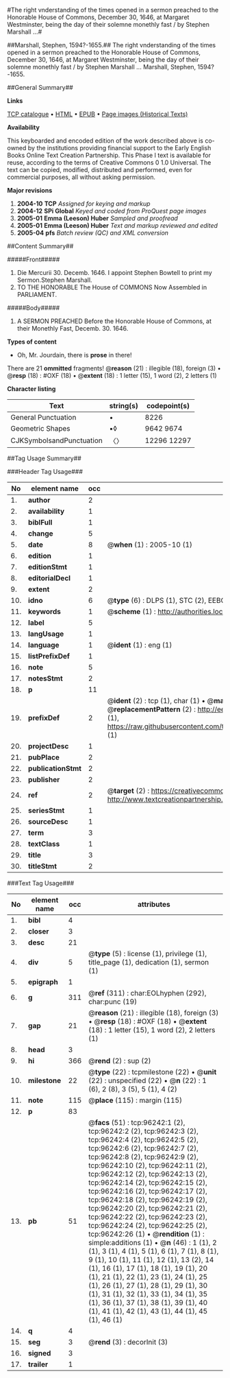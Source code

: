 #The right vnderstanding of the times opened in a sermon preached to the Honorable House of Commons, December 30, 1646, at Margaret Westminster, being the day of their solemne monethly fast / by Stephen Marshall ...#

##Marshall, Stephen, 1594?-1655.##
The right vnderstanding of the times opened in a sermon preached to the Honorable House of Commons, December 30, 1646, at Margaret Westminster, being the day of their solemne monethly fast / by Stephen Marshall ...
Marshall, Stephen, 1594?-1655.

##General Summary##

**Links**

[TCP catalogue](http://www.ota.ox.ac.uk/tcp/)  • 
[HTML](http://tei.it.ox.ac.uk/tcp/Texts-HTML/free/A52/A52050.html)  • 
[EPUB](http://tei.it.ox.ac.uk/tcp/Texts-EPUB/free/A52/A52050.epub) • 
[Page images (Historical Texts)](https://data.historicaltexts.jisc.ac.uk/view?pubId=eebo-12987638e&pageId=eebo-12987638e-96242-1)

**Availability**

This keyboarded and encoded edition of the
	       work described above is co-owned by the institutions
	       providing financial support to the Early English Books
	       Online Text Creation Partnership. This Phase I text is
	       available for reuse, according to the terms of Creative
	       Commons 0 1.0 Universal. The text can be copied,
	       modified, distributed and performed, even for
	       commercial purposes, all without asking permission.

**Major revisions**

1. __2004-10__ __TCP__ *Assigned for keying and markup*
1. __2004-12__ __SPi Global__ *Keyed and coded from ProQuest page images*
1. __2005-01__ __Emma (Leeson) Huber__ *Sampled and proofread*
1. __2005-01__ __Emma (Leeson) Huber__ *Text and markup reviewed and edited*
1. __2005-04__ __pfs__ *Batch review (QC) and XML conversion*

##Content Summary##

#####Front#####

1. Die Mercurii 30. Decemb. 1646.
I appoint Stephen Bowtell to print my Sermon.Stephen Marshall.
1. TO THE HONORABLE The House of COMMONS Now Assembled in PARLIAMENT.

#####Body#####

1. A SERMON PREACHED Before the Honorable House of Commons, at their Monethly Fast, Decemb. 30. 1646.

**Types of content**

  * Oh, Mr. Jourdain, there is **prose** in there!

There are 21 **ommitted** fragments! 
 @__reason__ (21) : illegible (18), foreign (3)  •  @__resp__ (18) : #OXF (18)  •  @__extent__ (18) : 1 letter (15), 1 word (2), 2 letters (1)

**Character listing**


|Text|string(s)|codepoint(s)|
|---|---|---|
|General Punctuation|•|8226|
|Geometric Shapes|▪◊|9642 9674|
|CJKSymbolsandPunctuation|〈〉|12296 12297|

##Tag Usage Summary##

###Header Tag Usage###

|No|element name|occ|attributes|
|---|---|---|---|
|1.|__author__|2||
|2.|__availability__|1||
|3.|__biblFull__|1||
|4.|__change__|5||
|5.|__date__|8| @__when__ (1) : 2005-10 (1)|
|6.|__edition__|1||
|7.|__editionStmt__|1||
|8.|__editorialDecl__|1||
|9.|__extent__|2||
|10.|__idno__|6| @__type__ (6) : DLPS (1), STC (2), EEBO-CITATION (1), OCLC (1), VID (1)|
|11.|__keywords__|1| @__scheme__ (1) : http://authorities.loc.gov/ (1)|
|12.|__label__|5||
|13.|__langUsage__|1||
|14.|__language__|1| @__ident__ (1) : eng (1)|
|15.|__listPrefixDef__|1||
|16.|__note__|5||
|17.|__notesStmt__|2||
|18.|__p__|11||
|19.|__prefixDef__|2| @__ident__ (2) : tcp (1), char (1)  •  @__matchPattern__ (2) : ([0-9\-]+):([0-9IVX]+) (1), (.+) (1)  •  @__replacementPattern__ (2) : http://eebo.chadwyck.com/downloadtiff?vid=$1&page=$2 (1), https://raw.githubusercontent.com/textcreationpartnership/Texts/master/tcpchars.xml#$1 (1)|
|20.|__projectDesc__|1||
|21.|__pubPlace__|2||
|22.|__publicationStmt__|2||
|23.|__publisher__|2||
|24.|__ref__|2| @__target__ (2) : https://creativecommons.org/publicdomain/zero/1.0/ (1), http://www.textcreationpartnership.org/docs/. (1)|
|25.|__seriesStmt__|1||
|26.|__sourceDesc__|1||
|27.|__term__|3||
|28.|__textClass__|1||
|29.|__title__|3||
|30.|__titleStmt__|2||


###Text Tag Usage###

|No|element name|occ|attributes|
|---|---|---|---|
|1.|__bibl__|4||
|2.|__closer__|3||
|3.|__desc__|21||
|4.|__div__|5| @__type__ (5) : license (1), privilege (1), title_page (1), dedication (1), sermon (1)|
|5.|__epigraph__|1||
|6.|__g__|311| @__ref__ (311) : char:EOLhyphen (292), char:punc (19)|
|7.|__gap__|21| @__reason__ (21) : illegible (18), foreign (3)  •  @__resp__ (18) : #OXF (18)  •  @__extent__ (18) : 1 letter (15), 1 word (2), 2 letters (1)|
|8.|__head__|3||
|9.|__hi__|366| @__rend__ (2) : sup (2)|
|10.|__milestone__|22| @__type__ (22) : tcpmilestone (22)  •  @__unit__ (22) : unspecified (22)  •  @__n__ (22) : 1 (6), 2 (8), 3 (5), 5 (1), 4 (2)|
|11.|__note__|115| @__place__ (115) : margin (115)|
|12.|__p__|83||
|13.|__pb__|51| @__facs__ (51) : tcp:96242:1 (2), tcp:96242:2 (2), tcp:96242:3 (2), tcp:96242:4 (2), tcp:96242:5 (2), tcp:96242:6 (2), tcp:96242:7 (2), tcp:96242:8 (2), tcp:96242:9 (2), tcp:96242:10 (2), tcp:96242:11 (2), tcp:96242:12 (2), tcp:96242:13 (2), tcp:96242:14 (2), tcp:96242:15 (2), tcp:96242:16 (2), tcp:96242:17 (2), tcp:96242:18 (2), tcp:96242:19 (2), tcp:96242:20 (2), tcp:96242:21 (2), tcp:96242:22 (2), tcp:96242:23 (2), tcp:96242:24 (2), tcp:96242:25 (2), tcp:96242:26 (1)  •  @__rendition__ (1) : simple:additions (1)  •  @__n__ (46) : 1 (1), 2 (1), 3 (1), 4 (1), 5 (1), 6 (1), 7 (1), 8 (1), 9 (1), 10 (1), 11 (1), 12 (1), 13 (2), 14 (1), 16 (1), 17 (1), 18 (1), 19 (1), 20 (1), 21 (1), 22 (1), 23 (1), 24 (1), 25 (1), 26 (1), 27 (1), 28 (1), 29 (1), 30 (1), 31 (1), 32 (1), 33 (1), 34 (1), 35 (1), 36 (1), 37 (1), 38 (1), 39 (1), 40 (1), 41 (1), 42 (1), 43 (1), 44 (1), 45 (1), 46 (1)|
|14.|__q__|4||
|15.|__seg__|3| @__rend__ (3) : decorInit (3)|
|16.|__signed__|3||
|17.|__trailer__|1||
